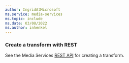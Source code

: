 ```yaml
---
author: IngridAtMicrosoft
ms.service: media-services 
ms.topic: include
ms.date: 03/08/2022
ms.author: inhenkel
---
```


### Create a transform with REST

See the Media Services [REST API](https://docs.microsoft.com/rest/api/media/transforms/create-or-update) for creating a transform.
